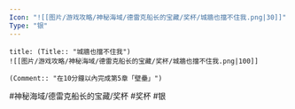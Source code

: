 ```yaml
---
Icon: "![[图片/游戏攻略/神秘海域/德雷克船长的宝藏/奖杯/城牆也擋不住我.png|30]]"
Type: "银"
---
```

```ad-common-silver-trophy
title: (Title:: "城牆也擋不住我")
![[图片/游戏攻略/神秘海域/德雷克船长的宝藏/奖杯/城牆也擋不住我.png|100]]

(Comment:: "在10分鐘以內完成第5章「壁壘」")
```

#神秘海域/德雷克船长的宝藏/奖杯 #奖杯 #银
